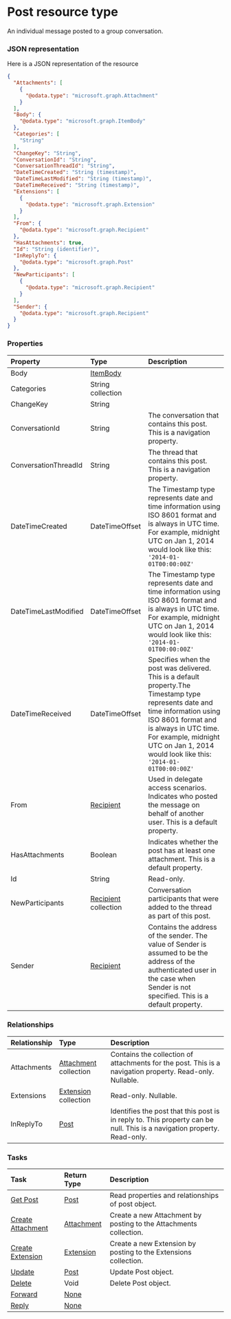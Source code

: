 # Post resource type

An individual message posted to a group conversation.

### JSON representation

Here is a JSON representation of the resource

```json
{
  "Attachments": [
    {
      "@odata.type": "microsoft.graph.Attachment"
    }
  ],
  "Body": {
    "@odata.type": "microsoft.graph.ItemBody"
  },
  "Categories": [
    "String"
  ],
  "ChangeKey": "String",
  "ConversationId": "String",
  "ConversationThreadId": "String",
  "DateTimeCreated": "String (timestamp)",
  "DateTimeLastModified": "String (timestamp)",
  "DateTimeReceived": "String (timestamp)",
  "Extensions": [
    {
      "@odata.type": "microsoft.graph.Extension"
    }
  ],
  "From": {
    "@odata.type": "microsoft.graph.Recipient"
  },
  "HasAttachments": true,
  "Id": "String (identifier)",
  "InReplyTo": {
    "@odata.type": "microsoft.graph.Post"
  },
  "NewParticipants": [
    {
      "@odata.type": "microsoft.graph.Recipient"
    }
  ],
  "Sender": {
    "@odata.type": "microsoft.graph.Recipient"
  }
}

```
### Properties
| Property	   | Type	|Description|
|:---------------|:--------|:----------|
|Body|[ItemBody](itembody.md)||
|Categories|String collection||
|ChangeKey|String||
|ConversationId|String|The conversation that contains this post. This is a navigation property.|
|ConversationThreadId|String|The thread that contains this post. This is a navigation property.|
|DateTimeCreated|DateTimeOffset|The Timestamp type represents date and time information using ISO 8601 format and is always in UTC time. For example, midnight UTC on Jan 1, 2014 would look like this: `'2014-01-01T00:00:00Z'`|
|DateTimeLastModified|DateTimeOffset|The Timestamp type represents date and time information using ISO 8601 format and is always in UTC time. For example, midnight UTC on Jan 1, 2014 would look like this: `'2014-01-01T00:00:00Z'`|
|DateTimeReceived|DateTimeOffset|Specifies when the post was delivered. This is a default property.The Timestamp type represents date and time information using ISO 8601 format and is always in UTC time. For example, midnight UTC on Jan 1, 2014 would look like this: `'2014-01-01T00:00:00Z'`|
|From|[Recipient](recipient.md)|Used in delegate access scenarios. Indicates who posted the message on behalf of another user. This is a default property.|
|HasAttachments|Boolean|Indicates whether the post has at least one attachment. This is a default property.|
|Id|String| Read-only.|
|NewParticipants|[Recipient](recipient.md) collection|Conversation participants that were added to the thread as part of this post.|
|Sender|[Recipient](recipient.md)|Contains the address of the sender. The value of Sender is assumed to be the address of the authenticated user in the case when Sender is not specified. This is a default property.|

### Relationships
| Relationship | Type	|Description|
|:---------------|:--------|:----------|
|Attachments|[Attachment](attachment.md) collection|Contains the collection of attachments for the post. This is a navigation property. Read-only. Nullable.|
|Extensions|[Extension](extension.md) collection| Read-only. Nullable.|
|InReplyTo|[Post](post.md)|Identifies the post that this post is in reply to. This property can be null. This is a navigation property. Read-only.|

### Tasks

| Task		   | Return Type	|Description|
|:---------------|:--------|:----------|
|[Get Post](../api/post_get.md) | [Post](post.md) |Read properties and relationships of post object.|
|[Create Attachment](../api/post_post_attachments.md) |[Attachment](attachment.md)| Create a new Attachment by posting to the Attachments collection.|
|[Create Extension](../api/post_post_extensions.md) |[Extension](extension.md)| Create a new Extension by posting to the Extensions collection.|
|[Update](../api/post_update.md) | [Post](post.md)	|Update Post object. |
|[Delete](../api/post_delete.md) | Void	|Delete Post object. |
|[Forward](../api/post_forward.md)|[None](none.md)||
|[Reply](../api/post_reply.md)|[None](none.md)||

<!-- uuid: c07a6ec3-8a07-4c2a-aa6e-9dd3476e7e65
2015-10-09 17:14:37 UTC -->